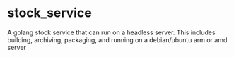# stock_service
A golang stock service that can run on a headless server. This includes building, archiving, packaging, and running on a debian/ubuntu arm or amd server
